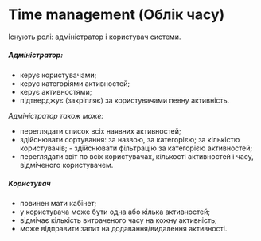 # Time management (Облік часу)

Існують ролі: адміністратор і користувач системи.

##### Адміністратор:
- керує користувачами;
- керує категоріями активностей;
- керує активностями;
- підтверджує (закріпляє) за користувачами певну активність.

_Адміністратор також може:_
- переглядати список всіх наявних активностей;
- здійснювати сортування: за назвою, за категорією; за кількістю користувачів; - здійснювати фільтрацію за категорією активностей;
- переглядати звіт по всіх користувачах, кількості активностей і часу, відміченого користувачем.

##### Користувач
- повинен мати кабінет;
- у користувача може бути одна або кілька активностей;
- відмічає кількість витраченого часу на кожну активність;
- може відправити запит на додавання/видалення активності.